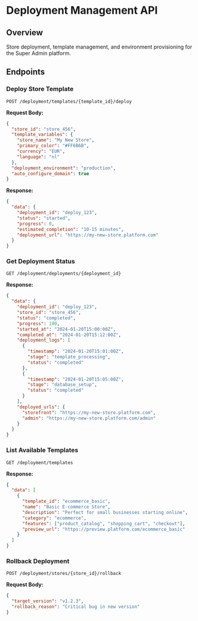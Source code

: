 # Deployment Management API

## Overview
Store deployment, template management, and environment provisioning for the Super Admin platform.

## Endpoints

### Deploy Store Template
```http
POST /deployment/templates/{template_id}/deploy
```

**Request Body:**
```json
{
  "store_id": "store_456",
  "template_variables": {
    "store_name": "My New Store",
    "primary_color": "#FF6B6B",
    "currency": "EUR",
    "language": "nl"
  },
  "deployment_environment": "production",
  "auto_configure_domain": true
}
```

**Response:**
```json
{
  "data": {
    "deployment_id": "deploy_123",
    "status": "started",
    "progress": 0,
    "estimated_completion": "10-15 minutes",
    "deployment_url": "https://my-new-store.platform.com"
  }
}
```

### Get Deployment Status
```http
GET /deployment/deployments/{deployment_id}
```

**Response:**
```json
{
  "data": {
    "deployment_id": "deploy_123",
    "store_id": "store_456",
    "status": "completed",
    "progress": 100,
    "started_at": "2024-01-20T15:00:00Z",
    "completed_at": "2024-01-20T15:12:00Z",
    "deployment_logs": [
      {
        "timestamp": "2024-01-20T15:01:00Z",
        "stage": "template_processing",
        "status": "completed"
      },
      {
        "timestamp": "2024-01-20T15:05:00Z", 
        "stage": "database_setup",
        "status": "completed"
      }
    ],
    "deployed_urls": {
      "storefront": "https://my-new-store.platform.com",
      "admin": "https://my-new-store.platform.com/admin"
    }
  }
}
```

### List Available Templates
```http
GET /deployment/templates
```

**Response:**
```json
{
  "data": [
    {
      "template_id": "ecommerce_basic",
      "name": "Basic E-commerce Store",
      "description": "Perfect for small businesses starting online",
      "category": "ecommerce",
      "features": ["product_catalog", "shopping_cart", "checkout"],
      "preview_url": "https://preview.platform.com/ecommerce_basic"
    }
  ]
}
```

### Rollback Deployment
```http
POST /deployment/stores/{store_id}/rollback
```

**Request Body:**
```json
{
  "target_version": "v1.2.3",
  "rollback_reason": "Critical bug in new version"
}
```